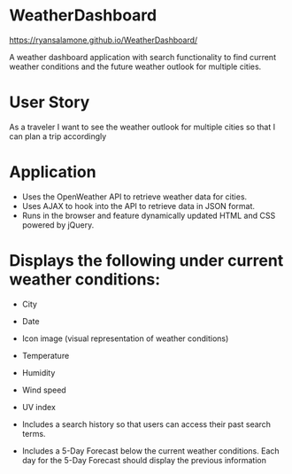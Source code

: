 # WeatherDashboard


https://ryansalamone.github.io/WeatherDashboard/


A weather dashboard application with search functionality to find current weather conditions and the future weather outlook for multiple cities. 



# User Story
As a traveler
I want to see the weather outlook for multiple cities
so that I can plan a trip accordingly




# Application


- Uses the OpenWeather API to retrieve weather data for cities. 
- Uses AJAX to hook into the API to retrieve data in JSON format.
- Runs in the browser and feature dynamically updated HTML and CSS powered by jQuery.


# Displays the following under current weather conditions:


- City

- Date

- Icon image (visual representation of weather conditions)

- Temperature

- Humidity

- Wind speed

- UV index




- Includes a search history so that users can access their past search terms.

- Includes a 5-Day Forecast below the current weather conditions. Each day for the 5-Day Forecast should display the previous information

